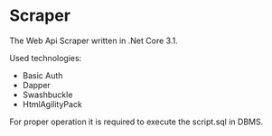# Scraper


The Web Api Scraper written in .Net Core 3.1.

Used technologies:
- Basic Auth
- Dapper
- Swashbuckle
- HtmlAgilityPack









For proper operation it is required to execute the script.sql in DBMS.
